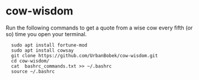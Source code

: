 # cow-wisdom
Run the following commands to get a quote from a wise cow every fifth (or so) time you open your terminal.
```shell
  sudo apt install fortune-mod
  sudo apt install cowsay
  git clone https://github.com/UrbanBobek/cow-wisdom.git
  cd cow-wisdom/
  cat  bashrc_commands.txt >> ~/.bashrc
  source ~/.bashrc
  
 ```


